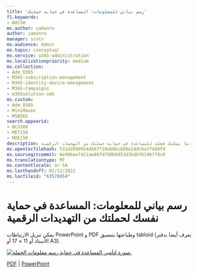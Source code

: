 ```yaml
---
title: 'رسم بياني للمعلومات: المساعدة في حماية حملتك'
f1.keywords:
- NOCSH
ms.author: samanro
author: samanro
manager: scotv
ms.audience: Admin
ms.topic: conceptual
ms.service: o365-administration
ms.localizationpriority: medium
ms.collection:
- Adm_O365
- M365-subscription-management
- M365-identity-device-management
- M365-Campaigns
- m365solution-smb
ms.custom:
- Adm_O365
- MiniMaven
- MSB365
search.appverid:
- BCS160
- MET150
- MOE150
description: ما يمكنك فعله للمساعدة في حماية حملتك من الهجمات الرقمية.
ms.openlocfilehash: 531dd980054d407f10ab0bc8d8e24dc6a7fdd9f9
ms.sourcegitcommit: 6e90baef421ae06fd790b0453d3bdbf624b7f9c0
ms.translationtype: MT
ms.contentlocale: ar-SA
ms.lasthandoff: 02/12/2022
ms.locfileid: "63570954"
---
```

# <a name="infographic-help-protect-yourself-and-your-campaign-from-digital-threats"></a>رسم بياني للمعلومات: المساعدة في حماية نفسك لحملتك من التهديدات الرقمية

يمكن تنزيل الارتباطات PowerPoint و PDF وطباعتها بتنسيق tabloid (يعرف أيضا بدفتر الأستاذ أو 11 × 17 أو A3).

[![صورة لتأمين المساعدة في حماية رسم معلومات الحملة.](../media/M365-Campaigns-WhatCanUsersDoToSecure-358x201.png)](https://download.microsoft.com/download/f/c/5/fc58bc0c-773a-4ac8-a232-6f986f61ef58/M365CampaignsWhatCanUsersDoToSecure.pdf)

[PDF](https://download.microsoft.com/download/f/c/5/fc58bc0c-773a-4ac8-a232-6f986f61ef58/M365CampaignsWhatCanUsersDoToSecure.pdf) |  [PowerPoint](https://download.microsoft.com/download/f/c/5/fc58bc0c-773a-4ac8-a232-6f986f61ef58/M365CampaignsWhatCanUsersDoToSecure.pptx)
